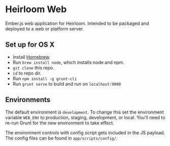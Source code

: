 # Heirloom Web

Ember.js web application for Heirloom. Intended to be packaged and deployed to a web or platform server.

## Set up for OS X

- Install [Homebrew](http://brew.sh/).
- Run `brew install node`, which installs node and npm.
- `git clone` this repo.
- `cd` to repo dir.
- Run `npm install -g grunt-cli`
- Run `grunt serve` to build and run on `localhost:9000`

## Environments

The default environment is `development`. To change this set the environment variable `WEB_ENV` to production, staging, development, or local. You'll need to re-run Grunt for the new environment to take effect.

The environment controls with config script gets included in the JS payload. The config files can be found in `app/scripts/config/`.